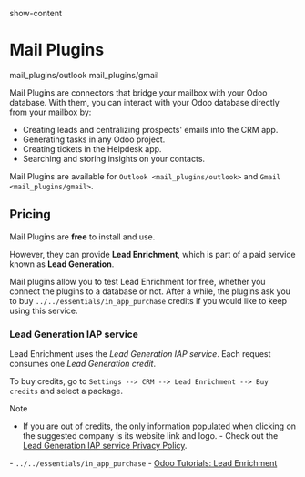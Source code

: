 show-content  

# Mail Plugins

<div class="toctree" titlesonly="">

mail_plugins/outlook mail_plugins/gmail

</div>

Mail Plugins are connectors that bridge your mailbox with your Odoo
database. With them, you can interact with your Odoo database directly
from your mailbox by:

- Creating leads and centralizing prospects' emails into the CRM app.
- Generating tasks in any Odoo project.
- Creating tickets in the Helpdesk app.
- Searching and storing insights on your contacts.

Mail Plugins are available for `Outlook <mail_plugins/outlook>` and
`Gmail
<mail_plugins/gmail>`.

## Pricing

Mail Plugins are **free** to install and use.

However, they can provide **Lead Enrichment**, which is part of a paid
service known as **Lead Generation**.

Mail plugins allow you to test Lead Enrichment for free, whether you
connect the plugins to a database or not. After a while, the plugins ask
you to buy `../../essentials/in_app_purchase` credits if you would like
to keep using this service.

### Lead Generation IAP service

Lead Enrichment uses the *Lead Generation IAP service*. Each request
consumes one *Lead Generation credit*.

To buy credits, go to
`Settings --> CRM --> Lead Enrichment --> Buy credits` and select a
package.

> [!NOTE]
> - If you are out of credits, the only information populated when
> clicking on the suggested company is its website link and logo. -
> Check out the [Lead Generation IAP service Privacy
> Policy](https://iap.odoo.com/privacy#header_3).

<div class="seealso">

\- `../../essentials/in_app_purchase` - [Odoo Tutorials: Lead
Enrichment](https://www.odoo.com/r/p73)

</div>
